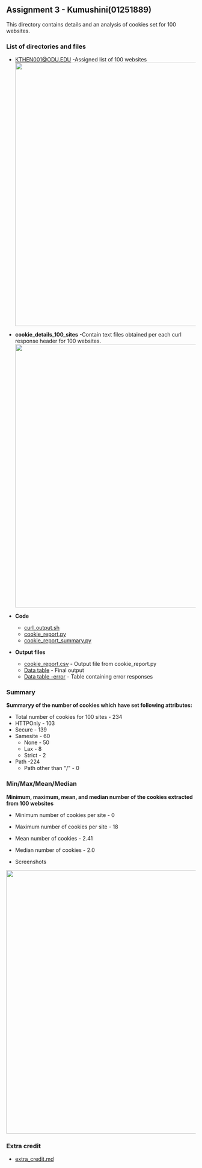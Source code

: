 ## Assignment 3 - Kumushini(01251889)

This directory contains details and an analysis of cookies set for 100 websites.


### List of directories and files

  *  [KTHEN001@ODU.EDU](KTHEN001@ODU.EDU)
    -Assigned list of 100 websites
  <kbd><img src="Screenshots/Screenshot_of_home_page.png" width="700" ></kbd>

  * **cookie_details_100_sites**
    -Contain text files obtained per each curl response header for 100 websites.
  <kbd><img src="Screenshots/Screenshot_of_home_page.png" width="700" ></kbd>

* **Code**
  * [curl_output.sh](curl_output.sh)
  * [cookie_report.py](cookie_report.py)
  * [cookie_report_summary.py](cookie_report_summary.py)

* **Output files**

  * [cookie_report.csv](cookie_report.csv) - Output file from cookie_report.py
  * [Data table](cookie_report_updated.csv) - Final output
  * [Data table -error](cookie_report_errors.csv) - Table containing error responses

### Summary
**Summaryy of the number of cookies which have set following attributes:**
* Total number of cookies for 100 sites - 234
* HTTPOnly - 103
* Secure - 139
* Samesite - 60
  * None - 50
  * Lax - 8
  * Strict - 2
* Path -224
  * Path other than "/" - 0

### Min/Max/Mean/Median
**Minimum, maximum, mean, and median number of the cookies extracted from 100 websites**
  * Minimum number of cookies per site - 0
  * Maximum number of cookies per site - 18
  * Mean number of cookies - 2.41
  * Median number of cookies - 2.0

* Screenshots 

<kbd><img src="Screenshots/Screenshot_of_home_page.png" width="700" ></kbd>

### Extra credit
* [extra_credit.md](extra_credit.md)

  









  
